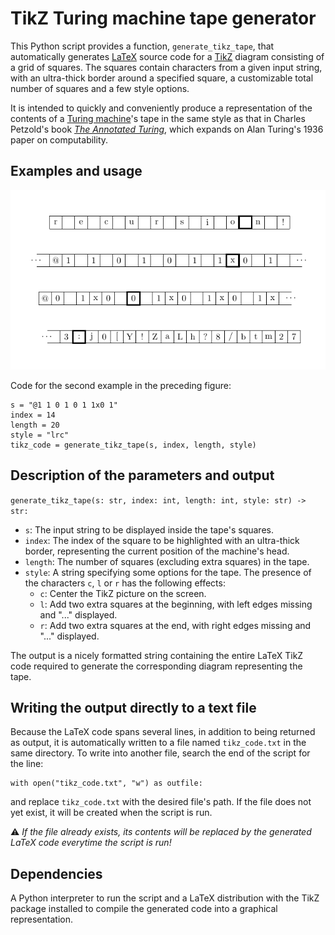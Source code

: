 # TikZ Turing machine tape generator

This Python script provides a function, `generate_tikz_tape`, that automatically generates [LaTeX](https://en.wikipedia.org/wiki/LaTeX) source code for a [TikZ](https://en.wikipedia.org/wiki/PGF/TikZ) diagram consisting of a grid of squares. The squares contain characters from a given input string, with an ultra-thick border around a specified square, a customizable total number of squares and a few style options.

It is intended to quickly and conveniently produce a representation of the contents of a [Turing machine](https://en.wikipedia.org/wiki/Turing_machine)'s tape in the same style as that in Charles Petzold's book [_The Annotated Turing_](https://www.charlespetzold.com/books/), which expands on Alan Turing's 1936 paper on computability.

## Examples and usage

![Examples](examples.png)

Code for the second example in the preceding figure:
```
s = "@1 1 0 1 0 1 1x0 1"
index = 14
length = 20
style = "lrc"
tikz_code = generate_tikz_tape(s, index, length, style)
```

## Description of the parameters and output

`generate_tikz_tape(s: str, index: int, length: int, style: str) -> str:`

* `s`: The input string to be displayed inside the tape's squares.
* `index`: The index of the square to be highlighted with an ultra-thick
  border, representing the current position of the machine's head.
* `length`: The number of squares (excluding extra squares) in the tape.
* `style`: A string specifying some options for the tape. The presence of
  the characters `c`, `l` or `r` has the following effects:
    * `c`: Center the TikZ picture on the screen.
    * `l`: Add two extra squares at the beginning, with left edges
      missing and "..." displayed.
    * `r`: Add two extra squares at the end, with right edges
          missing and "..." displayed.

The output is a nicely formatted string containing the entire LaTeX TikZ code
required to generate the corresponding diagram representing the tape.

## Writing the output directly to a text file

Because the LaTeX code spans several lines, in addition to being returned
as output, it is automatically written to a file named `tikz_code.txt` in the
same directory. To write into another file, search the end of the script for the
line:
```
with open("tikz_code.txt", "w") as outfile:
```
and replace `tikz_code.txt` with the desired file's path. If the file does
not yet exist, it will be created when the script is run.

⚠️ _If the file already exists, its contents will be replaced by the generated
LaTeX code everytime the script is run!_

## Dependencies

A Python interpreter to run the script and a LaTeX distribution with the TikZ
package installed to compile the generated code into a graphical representation.